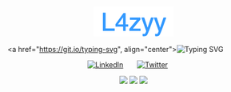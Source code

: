 <!--
**L4zyy/L4zyy** is a ✨ _special_ ✨ repository because its `README.md` (this file) appears on your GitHub profile.

Here are some ideas to get you started:

- 🔭 I’m currently working on ...
- 🌱 I’m currently learning ...
- 👯 I’m looking to collaborate on ...
- 🤔 I’m looking for help with ...
- 💬 Ask me about ...
- 📫 How to reach me: ...
- 😄 Pronouns: ...
- ⚡ Fun fact: ...
-->

<p align="center">
  <!-- <a href="https://github.com/L4zyy"> -->
  <a href="https://l4zyy.github.io/">
    <img src="assets/username.png" alt="L4zyy" /></a>
</p>

<a href="https://git.io/typing-svg", align="center"><img src="https://readme-typing-svg.demolab.com?font=Fira+Code&duration=2000&pause=1000&center=true&vCenter=true&random=false&width=435&lines=An+AI+engineer+applying+AI+to+games." alt="Typing SVG" /></a>

<!-- Social icons section -->
<p align="center">
  <!-- <a href="https://www.youtube.com/c/DevProTips"><img width="32px" alt="Youtube" title="Youtube" src="https://i.imgur.com/qiXu7b2.png"/></a> -->
  <!-- &#8287;&#8287;&#8287;&#8287;&#8287; -->
  <a href="https://www.linkedin.com/in/zhiyi-lai-1671201a5/"><img width="32px" alt="LinkedIn" title="LinkedIn" src="https://i.imgur.com/yRpa1dQ.png"/></a>
  &#8287;&#8287;&#8287;&#8287;&#8287;
  <a href="https://twitter.com/l4zyii"><img width="32px" alt="Twitter" title="Twitter" src="https://i.imgur.com/AixJgnm.png"/></a>
  &#8287;&#8287;&#8287;&#8287;&#8287;
  <!-- <a href="https://discord.gg/fPrdqh3Zfu" alt="Discord" title="Dev Pro Tips Discord Server"><img width="32px" src="https://i.imgur.com/OViZO8J.png"/></a> -->
  <!-- &#8287;&#8287;&#8287;&#8287;&#8287; -->
  <!-- <a href="https://dev.to/denvercoder1"><img width="32px" alt="Dev.to" title="DenverCoder1 Dev.to" src="https://i.imgur.com/mVm29vK.png"></a> -->
  <!-- &#8287;&#8287;&#8287;&#8287;&#8287; -->
</p>


<p align="center">
  <img height="50%" width="auto" src ="https://github-readme-stats.vercel.app/api?username=l4zyy&show_icons=true&count_private=true&theme=darcula&hide_border=true&hide=issues,contribs&bg_color=00000000">
  <img height="50%" width="auto" src ="https://github-readme-stats.vercel.app/api/top-langs/?username=l4zyy&layout=compact&hide_border=true&theme=darcula&bg_color=00000000&langs_count=6&hide=jupyter%20notebook,tex,css,php&exclude_repo=Pacman-AI">
  <img src ="https://github-readme-streak-stats.herokuapp.com?user=l4zyy&theme=darcula&hide_border=true&background=FFFFFF00">
  <br>
</p>
